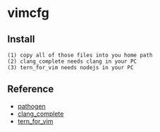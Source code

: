 # vimcfg

## Install
    (1) copy all of those files into you home path
    (2) clang_complete needs clang in your PC
    (3) tern_for_vim needs nodejs in your PC

##  Reference
* [pathogen](https://github.com/tpope/vim-pathogen)
* [clang_complete](https://github.com/Rip-Rip/clang_complete)
* [tern_for_vim](https://github.com/ternjs/tern_for_vim)
